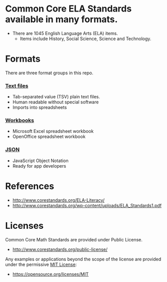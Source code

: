 # Common Core ELA Standards available in many formats.

  + There are 1045 English Language Arts (ELA) items.
    + Items include History, Social Science, Science and Technology.

# Formats

There are three format groups in this repo.

### [Text files](https://github.com/ccssapp/ccssela/tree/main/textfiles)
  + Tab-separated value (TSV) plain text files.
  + Human readable without special software
  + Imports into spreadsheets

### [Workbooks](https://github.com/ccssapp/ccssela/tree/main/workbooks)
  + Microsoft Excel spreadsheet workbook
  + OpenOffice spreadsheet workbook

### [JSON](https://github.com/ccssapp/ccssela/tree/main/json)
  + JavaScript Object Notation
  + Ready for app developers


# References

  + http://www.corestandards.org/ELA-Literacy/
  + http://www.corestandards.org/wp-content/uploads/ELA_Standards1.pdf


# Licenses

Common Core Math Standards are provided under Public License.
  + http://www.corestandards.org/public-license/

Any examples or applications beyond the scope of the license are provided under the permissive [MIT License](LICENSE):
  + https://opensource.org/licenses/MIT
